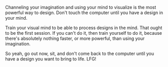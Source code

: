 Channeling your imagination and using your mind to visualize is the most powerful way to design.
Don't touch the computer until you have a design in your mind.

Train your visual mind to be able to process designs in the mind. That ought to be the first session. If you can't do it, then train yourself to do it, because there's absolutely nothing faster, or more powerful, than using your imagination.

So yeah, go out now, sit, and don't come back to the computer until you have a design you want to bring to life. LFG!
